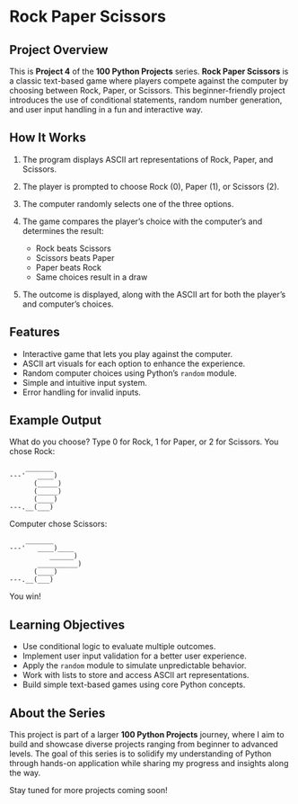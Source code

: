 # Rock Paper Scissors

## Project Overview

This is **Project 4** of the **100 Python Projects** series. **Rock Paper Scissors** is a classic text-based game where players compete against the computer by choosing between Rock, Paper, or Scissors. This beginner-friendly project introduces the use of conditional statements, random number generation, and user input handling in a fun and interactive way.

## How It Works

1. The program displays ASCII art representations of Rock, Paper, and Scissors.
2. The player is prompted to choose Rock (0), Paper (1), or Scissors (2).
3. The computer randomly selects one of the three options.
4. The game compares the player’s choice with the computer’s and determines the result:

   * Rock beats Scissors
   * Scissors beats Paper
   * Paper beats Rock
   * Same choices result in a draw
5. The outcome is displayed, along with the ASCII art for both the player’s and computer’s choices.

## Features

* Interactive game that lets you play against the computer.
* ASCII art visuals for each option to enhance the experience.
* Random computer choices using Python’s `random` module.
* Simple and intuitive input system.
* Error handling for invalid inputs.

## Example Output

What do you choose? Type 0 for Rock, 1 for Paper, or 2 for Scissors.
You chose Rock:

```
    _______
---'   ____)
      (_____)
      (_____)
      (____)
---.__(___)
```

Computer chose Scissors:

```
    _______
---'   ____)____
          ______)
       __________)
      (____)
---.__(___)
```

You win!

## Learning Objectives

* Use conditional logic to evaluate multiple outcomes.
* Implement user input validation for a better user experience.
* Apply the `random` module to simulate unpredictable behavior.
* Work with lists to store and access ASCII art representations.
* Build simple text-based games using core Python concepts.

## About the Series

This project is part of a larger **100 Python Projects** journey, where I aim to build and showcase diverse projects ranging from beginner to advanced levels. The goal of this series is to solidify my understanding of Python through hands-on application while sharing my progress and insights along the way.

Stay tuned for more projects coming soon!